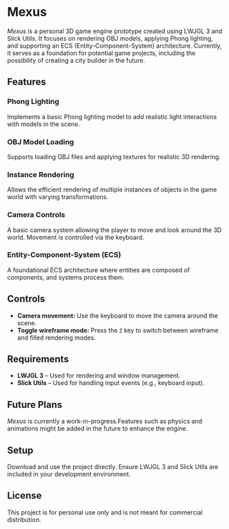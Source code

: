 # Mexus

*Mexus* is a personal 3D game engine prototype created using LWJGL 3 and Slick Utils. It focuses on rendering OBJ models, applying Phong lighting, and supporting an ECS (Entity-Component-System) architecture. Currently, it serves as a foundation for potential game projects, including the possibility of creating a city builder in the future.

## Features

### Phong Lighting  
Implements a basic Phong lighting model to add realistic light interactions with models in the scene.  

### OBJ Model Loading  
Supports loading OBJ files and applying textures for realistic 3D rendering.  

### Instance Rendering  
Allows the efficient rendering of multiple instances of objects in the game world with varying transformations.  

### Camera Controls  
A basic camera system allowing the player to move and look around the 3D world. Movement is controlled via the keyboard.  

### Entity-Component-System (ECS)  
A foundational ECS architecture where entities are composed of components, and systems process them.  

## Controls

- **Camera movement:** Use the keyboard to move the camera around the scene.  
- **Toggle wireframe mode:** Press the `Z` key to switch between wireframe and filled rendering modes.  

## Requirements

- **LWJGL 3** – Used for rendering and window management.  
- **Slick Utils** – Used for handling input events (e.g., keyboard input).  

## Future Plans

*Mexus* is currently a work-in-progress.Features such as physics and animations might be added in the future to enhance the engine.  

## Setup

Download and use the project directly. Ensure LWJGL 3 and Slick Utils are included in your development environment.  

## License  

This project is for personal use only and is not meant for commercial distribution.  
